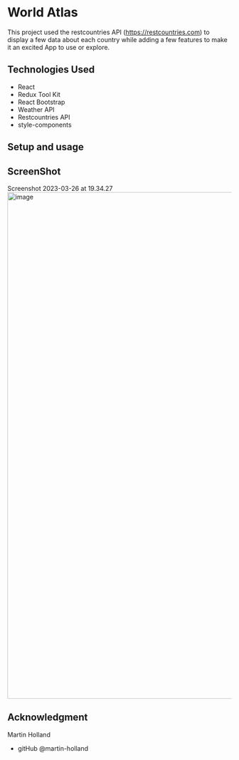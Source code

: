 # World Atlas

This project used the restcountries API (https://restcountries.com) to display a few data about each country while adding a few features to make it an excited App to use or explore.

## Technologies Used

- React
- Redux Tool Kit
- React Bootstrap
- Weather API
- Restcountries API
- style-components

## Setup and usage

## ScreenShot
Screenshot 2023-03-26 at 19.34.27<img width="1138" alt="image" src="https://user-images.githubusercontent.com/92304761/227791229-c51e450c-9bf3-4dca-88a7-b1c4a22b37e5.png">


## Acknowledgment

Martin Holland
- gitHub @martin-holland

